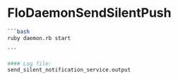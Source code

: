 # FloDaemonSendSilentPush
`````````bash
```bash
ruby daemon.rb start

```

#### Log file:
send_silent_notification_service.output
